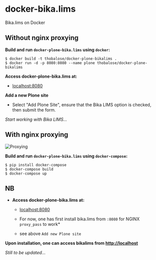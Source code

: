 # docker-bika.lims
Bika.lims on Docker

## Without nginx proxying

**Build and run `docker-plone-bika.lims` using `docker`:**
```
$ docker build -t thobalose/docker-plone-bikalims .
$ docker run -d -p 8080:8080 --name plone thobalose/docker-plone-bikalims
```

**Access docker-plone-bika.lims at:** 

  * [localhost:8080](http://localhost:8080)

**Add a new Plone site**

  * Select "Add Plone Site", ensure that the Bika LIMS option is checked, then submit the form.

*Start working with Bika LIMS...*

## With nginx proxying


![Proxying](http://docs.plone.org/_images/zope_plus_ws.png "Proxying Plone")



**Build and run `docker-plone-bika.lims` using `docker-compose`:**
```
$ pip install docker-compose
$ docker-compose build 
$ docker-compose up
```

## NB

 * **Access docker-plone-bika.lims at:** 

      * [localhost:8080](http://localhost:8080)

      * For now, one has first install bika.lims from `:8080` for NGINX `proxy_pass` to work*
      * see above `Add new Plone site`

**Upon installation, one can access bikalims from [http://localhost](http://localhost)**

*Still to be updated...*
